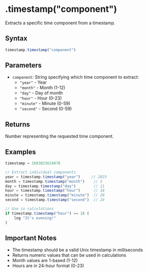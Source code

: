 # .timestamp("component")

Extracts a specific time component from a timestamp.

## Syntax

```javascript
timestamp.timestamp("component")
```

## Parameters

- `component`: String specifying which time component to extract:
  - `"year"` - Year
  - `"month"` - Month (1-12)
  - `"day"` - Day of month
  - `"hour"` - Hour (0-23)
  - `"minute"` - Minute (0-59)
  - `"second"` - Second (0-59)

## Returns

Number representing the requested time component.

## Examples

```javascript
timestamp = 1683825624878

// Extract individual components
year = timestamp.timestamp("year")     // 2023
month = timestamp.timestamp("month")    // 5
day = timestamp.timestamp("day")        // 11
hour = timestamp.timestamp("hour")      // 18
minute = timestamp.timestamp("minute")  // 20
second = timestamp.timestamp("second")  // 24

// Use in calculations
if timestamp.timestamp("hour") >= 18 (
    log "It's evening!"
)
```

## Important Notes

- The timestamp should be a valid Unix timestamp in milliseconds
- Returns numeric values that can be used in calculations
- Month values are 1-based (1-12)
- Hours are in 24-hour format (0-23) 